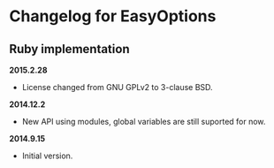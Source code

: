 # Changelog for EasyOptions

## Ruby implementation

**2015.2.28**
* License changed from GNU GPLv2 to 3-clause BSD.

**2014.12.2**
* New API using modules, global variables are still suported for now.

**2014.9.15**
* Initial version.
